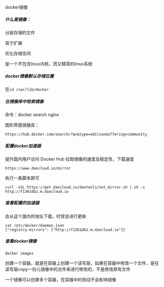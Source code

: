 docker镜像

##### 什么是镜像：

分层存储的文件

易于扩展

优化存储空间

是一个不包含linux内核，而又精简的linux系统



##### docker镜像默认存储位置

在`cd /var/lib/docker`



##### 在镜像库中检索镜像

命令：docker search nginx 

图形界面镜像库：

`https://hub.docker.com/search/?q=&type=edition&offering=community`



##### 配置docker加速器

提升国内用户访问 Docker Hub 拉取镜像的速度及稳定性，下载速度

`https://www.daocloud.io/mirror`

执行一条脚本即可

```
curl -sSL https://get.daocloud.io/daotools/set_mirror.sh | sh -s http://f1361db2.m.daocloud.io
```



##### 查看配置的加速器

会从这个国内的地址下载，时常会进行更新

```shell
cat /etc/docker/daemon.json
{"registry-mirrors": ["http://f1361db2.m.daocloud.io"]}
```



##### 查看docker镜像

```
docker images
```



创建一个容器，就是在容器上创建一个读写层，如果在容器中修改一个文件，是在读写层copy一份儿镜像中的文件来进行修改的，不是修改原有文件

一个镜像可以创建多个容器，在容器中的改动不会影响镜像